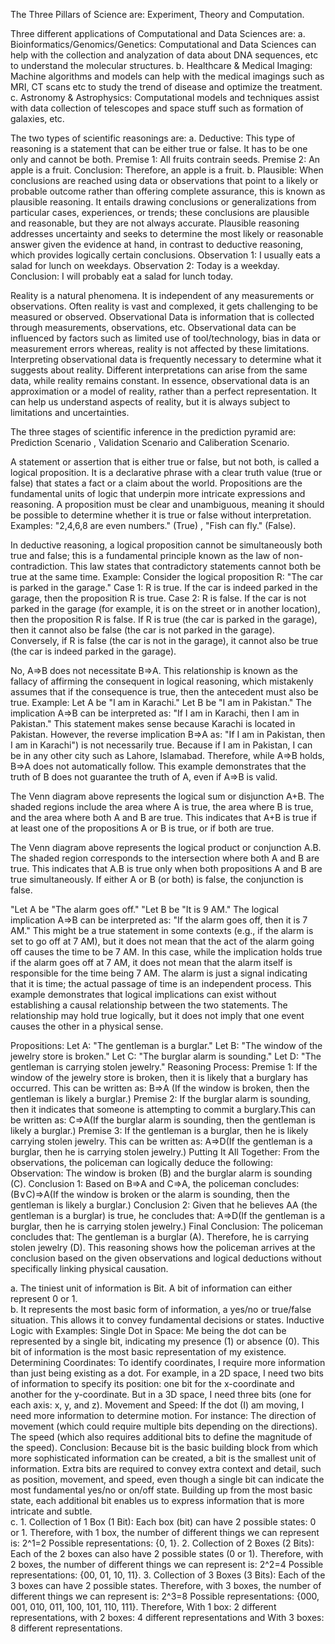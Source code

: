 The Three Pillars of Science are: Experiment, Theory and Computation. 

Three different applications of Computational and Data Sciences are: a. Bioinformatics/Genomics/Genetics: Computational and Data Sciences can help with the collection and analyzation of data about DNA sequences, etc to understand the molecular structures. b. Healthcare & Medical Imaging: Machine algorithms and models can help with the medical imagings such as MRI, CT scans etc to study the trend of disease and optimize the treatment.  c. Astronomy & Astrophysics: Computational models and techniques assist with data collection of telescopes and space stuff such as formation of galaxies, etc.   

The two types of scientific reasonings are: a. Deductive: This type of reasoning is a statement that can be either true or false. It has to be one only and cannot be both. Premise 1: All fruits contrain seeds. Premise 2: An apple is a fruit. Conclusion: Therefore, an apple is a fruit.  b. Plausible: When conclusions are reached using data or observations that point to a likely or probable outcome rather than offering complete assurance, this is known as plausible reasoning. It entails drawing conclusions or generalizations from particular cases, experiences, or trends; these conclusions are plausible and reasonable, but they are not always accurate. Plausible reasoning addresses uncertainty and seeks to determine the most likely or reasonable answer given the evidence at hand, in contrast to deductive reasoning, which provides logically certain conclusions.                                         Observation 1: I usually eats a salad for lunch on weekdays. Observation 2: Today is a weekday. Conclusion: I will probably eat a salad for lunch today. 

Reality is a natural phenomena. It is independent of any measurements or observations. Often reality is vast and complexed, it gets challenging to be measured or observed. Observational Data is information that is collected through measurements, observations, etc. Observational data can be influenced by factors such as limited use of tool/technology, bias in data or measurement errors whereas, reality is not affected by these limitations. Interpreting observational data is frequently necessary to determine what it suggests about reality. Different interpretations can arise from the same data, while reality remains constant. In essence, observational data is an approximation or a model of reality, rather than a perfect representation. It can help us understand aspects of reality, but it is always subject to limitations and uncertainties. 

The three stages of scientific inference in the prediction pyramid are: Prediction Scenario , Validation Scenario and Caliberation Scenario. 

A statement or assertion that is either true or false, but not both, is called a logical proposition. It is a declarative phrase with a clear truth value (true or false) that states a fact or a claim about the world. Propositions are the fundamental units of logic that underpin more intricate expressions and reasoning. A proposition must be clear and unambiguous, meaning it should be possible to determine whether it is true or false without interpretation. Examples: "2,4,6,8 are even numbers." (True)      ,     "Fish can fly." (False).    

In deductive reasoning, a logical proposition cannot be simultaneously both true and false; this is a fundamental principle known as the law of non-contradiction. This law states that contradictory statements cannot both be true at the same time.
Example: Consider the logical proposition R: "The car is parked in the garage."
Case 1: R is true. If the car is indeed parked in the garage, then the proposition R is true.
Case 2: R is false. If the car is not parked in the garage (for example, it is on the street or in another location), then the proposition R is false.
If R is true (the car is parked in the garage), then it cannot also be false (the car is not parked in the garage). Conversely, if R is false (the car is not in the garage), it cannot also be true (the car is indeed parked in the garage).

No, A⇒B does not necessitate B⇒A. This relationship is known as the fallacy of affirming the consequent in logical reasoning, which mistakenly assumes that if the consequence is true, then the antecedent must also be true. Example: Let A be "I am in Karachi." Let B be "I am in Pakistan." The implication A⇒B can be interpreted as: "If I am in Karachi, then I am in Pakistan." This statement makes sense because Karachi is located in Pakistan. However, the reverse implication B⇒A as: "If I am in Pakistan, then I am in Karachi") is not necessarily true. Because if I am in Pakistan, I can be in any other city such as Lahore, Islamabad. Therefore, while A⇒B holds, B⇒A does not automatically follow. This example demonstrates that the truth of B does not guarantee the truth of A, even if A⇒B is valid.  

The Venn diagram above represents the logical sum or disjunction A+B. The shaded regions include the area where A is true, the area where B is true, and the area where both A and B are true. This indicates that A+B is true if at least one of the propositions A or B is true, or if both are true.  

The Venn diagram above represents the logical product or conjunction A.B. The shaded region corresponds to the intersection where both A and B are true. This indicates that A.B is true only when both propositions A and B are true simultaneously. If either A or B (or both) is false, the conjunction is false.    


"Let A be "The alarm goes off." "Let B be "It is 9 AM."  The logical implication A⇒B can be interpreted as: "If the alarm goes off, then it is 7 AM." This might be a true statement in some contexts (e.g., if the alarm is set to go off at 7 AM), but it does not mean that the act of the alarm going off causes the time to be 7 AM. In this case, while the implication holds true if the alarm goes off at 7 AM, it does not mean that the alarm itself is responsible for the time being 7 AM. The alarm is just a signal indicating that it is time; the actual passage of time is an independent process. This example demonstrates that logical implications can exist without establishing a causal relationship between the two statements. The relationship may hold true logically, but it does not imply that one event causes the other in a physical sense.  

Propositions:
Let A: "The gentleman is a burglar."
Let B: "The window of the jewelry store is broken."
Let C: "The burglar alarm is sounding."
Let D: "The gentleman is carrying stolen jewelry."
Reasoning Process: Premise 1: If the window of the jewelry store is broken, then it is likely that a burglary has occurred. This can be written as: B⇒A (If the window is broken, then the gentleman is likely a burglar.) Premise 2: If the burglar alarm is sounding, then it indicates that someone is attempting to commit a burglary.This can be written as: C⇒A(If the burglar alarm is sounding, then the gentleman is likely a burglar.) Premise 3: If the gentleman is a burglar, then he is likely carrying stolen jewelry. This can be written as: A⇒D(If the gentleman is a burglar, then he is carrying stolen jewelry.)
Putting It All Together: From the observations, the policeman can logically deduce the following: Observation: The window is broken (B) and the burglar alarm is sounding (C). Conclusion 1: Based on B⇒A and C⇒A, the policeman concludes: (B∨C)⇒A(If the window is broken or the alarm is sounding, then the gentleman is likely a burglar.)
Conclusion 2: Given that he believes AA (the gentleman is a burglar) is true, he concludes that: A⇒D(If the gentleman is a burglar, then he is carrying stolen jewelry.)
Final Conclusion: The policeman concludes that: The gentleman is a burglar (A). Therefore, he is carrying stolen jewelry (D). This reasoning shows how the policeman arrives at the conclusion based on the given observations and logical deductions without specifically linking physical causation. 

a. The tiniest unit of information is Bit. A bit of information can either represent 0 or 1.   
b. It represents the most basic form of information, a yes/no or true/false situation. This allows it to convey fundamental decisions or states.
Inductive Logic with Examples: Single Dot in Space:
Me being the dot can be represented by a single bit, indicating my presence (1) or absence (0). This bit of information is the most basic representation of my existence.
Determining Coordinates: To identify coordinates, I require more information than just being existing as a dot. For example, in a 2D space, I need two bits of information to specify its position: one bit for the x-coordinate and another for the y-coordinate. But in a 3D space, I need three bits (one for each axis: x, y, and z). 
Movement and Speed: If the dot (I) am moving, I need more information to determine motion. For instance: The direction of movement (which could require multiple bits depending on the directions). The speed (which also requires additional bits to define the magnitude of the speed).
Conclusion: Because bit is the basic building block from which more sophisticated information can be created, a bit is the smallest unit of information. Extra bits are required to convey extra context and detail, such as position, movement, and speed, even though a single bit can indicate the most fundamental yes/no or on/off state. Building up from the most basic state, each additional bit enables us to express information that is more intricate and subtle.   
c. 1. Collection of 1 Box (1 Bit):
Each box (bit) can have 2 possible states: 0 or 1.
Therefore, with 1 box, the number of different things we can represent is:
2^1=2
Possible representations: {0, 1}.
2. Collection of 2 Boxes (2 Bits):
Each of the 2 boxes can also have 2 possible states (0 or 1).
Therefore, with 2 boxes, the number of different things we can represent is:
2^2=4
Possible representations: {00, 01, 10, 11}.
3. Collection of 3 Boxes (3 Bits):
Each of the 3 boxes can have 2 possible states.
Therefore, with 3 boxes, the number of different things we can represent is:
2^3=8
Possible representations: {000, 001, 010, 011, 100, 101, 110, 111}.
Therefore,
With 1 box: 2 different representations, with 2 boxes: 4 different representations and With 3 boxes: 8 different representations.  

